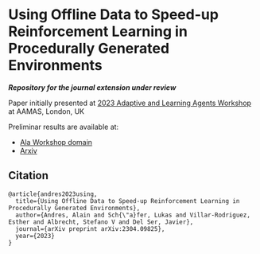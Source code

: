 # Using Offline Data to Speed-up Reinforcement Learning in Procedurally Generated Environments

***Repository for the journal extension under review***

Paper initially presented at [2023 Adaptive and Learning Agents Workshop](https://alaworkshop2023.github.io/#accepted) at AAMAS, London, UK

Preliminar results are available at:
- [Ala Workshop domain](https://alaworkshop2023.github.io/papers/ALA2023_paper_47.pdf)
- [Arxiv](https://arxiv.org/pdf/2304.09825)

## Citation
```
@article{andres2023using,
  title={Using Offline Data to Speed-up Reinforcement Learning in Procedurally Generated Environments},
  author={Andres, Alain and Sch{\"a}fer, Lukas and Villar-Rodriguez, Esther and Albrecht, Stefano V and Del Ser, Javier},
  journal={arXiv preprint arXiv:2304.09825},
  year={2023}
}

```
